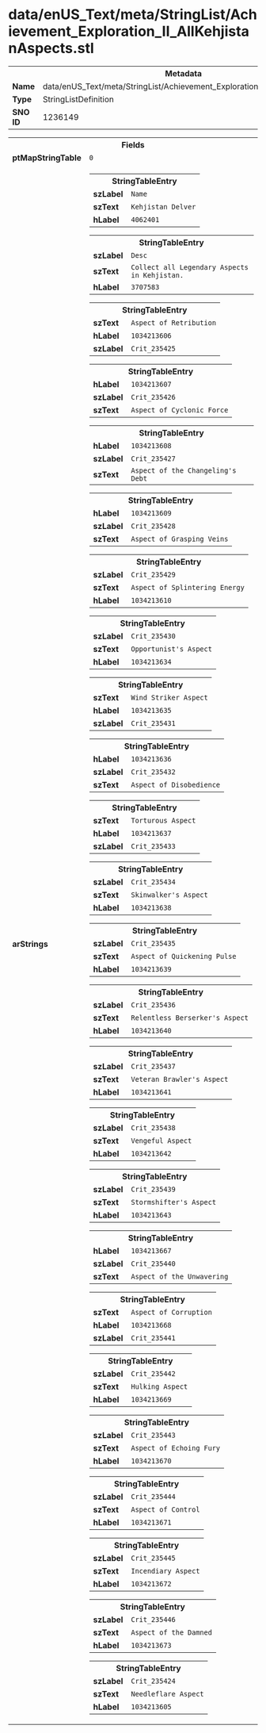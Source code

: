 <h1>data/enUS_Text/meta/StringList/Achievement_Exploration_II_AllKehjistanAspects.stl</h1><table><tr><th colspan="100%">Metadata</th></tr><tr><td><b>Name</b></td><td>data/enUS_Text/meta/StringList/Achievement_Exploration_II_AllKehjistanAspects.stl</td></tr><tr><td><b>Type</b></td><td>StringListDefinition</td></tr><tr><td><b>SNO ID</b></td><td>1236149</td></tr></table>

<table><tr><th colspan="100%">Fields</th></tr><tr><td><b>ptMapStringTable</b></td><td><code>0</code></td></tr><tr><td><b>arStrings</b></td><td><table><tr><th colspan="100%">StringTableEntry</th></tr><tr><td><b>szLabel</b></td><td><code>Name</code></td></tr><tr><td><b>szText</b></td><td><code>Kehjistan Delver</code></td></tr><tr><td><b>hLabel</b></td><td><code>4062401</code></td></tr></table>


<table><tr><th colspan="100%">StringTableEntry</th></tr><tr><td><b>szLabel</b></td><td><code>Desc</code></td></tr><tr><td><b>szText</b></td><td><code>Collect all Legendary Aspects in Kehjistan. </code></td></tr><tr><td><b>hLabel</b></td><td><code>3707583</code></td></tr></table>


<table><tr><th colspan="100%">StringTableEntry</th></tr><tr><td><b>szText</b></td><td><code>Aspect of Retribution</code></td></tr><tr><td><b>hLabel</b></td><td><code>1034213606</code></td></tr><tr><td><b>szLabel</b></td><td><code>Crit_235425</code></td></tr></table>


<table><tr><th colspan="100%">StringTableEntry</th></tr><tr><td><b>hLabel</b></td><td><code>1034213607</code></td></tr><tr><td><b>szLabel</b></td><td><code>Crit_235426</code></td></tr><tr><td><b>szText</b></td><td><code>Aspect of Cyclonic Force</code></td></tr></table>


<table><tr><th colspan="100%">StringTableEntry</th></tr><tr><td><b>hLabel</b></td><td><code>1034213608</code></td></tr><tr><td><b>szLabel</b></td><td><code>Crit_235427</code></td></tr><tr><td><b>szText</b></td><td><code>Aspect of the Changeling's Debt</code></td></tr></table>


<table><tr><th colspan="100%">StringTableEntry</th></tr><tr><td><b>hLabel</b></td><td><code>1034213609</code></td></tr><tr><td><b>szLabel</b></td><td><code>Crit_235428</code></td></tr><tr><td><b>szText</b></td><td><code>Aspect of Grasping Veins</code></td></tr></table>


<table><tr><th colspan="100%">StringTableEntry</th></tr><tr><td><b>szLabel</b></td><td><code>Crit_235429</code></td></tr><tr><td><b>szText</b></td><td><code>Aspect of Splintering Energy</code></td></tr><tr><td><b>hLabel</b></td><td><code>1034213610</code></td></tr></table>


<table><tr><th colspan="100%">StringTableEntry</th></tr><tr><td><b>szLabel</b></td><td><code>Crit_235430</code></td></tr><tr><td><b>szText</b></td><td><code>Opportunist's Aspect</code></td></tr><tr><td><b>hLabel</b></td><td><code>1034213634</code></td></tr></table>


<table><tr><th colspan="100%">StringTableEntry</th></tr><tr><td><b>szText</b></td><td><code>Wind Striker Aspect</code></td></tr><tr><td><b>hLabel</b></td><td><code>1034213635</code></td></tr><tr><td><b>szLabel</b></td><td><code>Crit_235431</code></td></tr></table>


<table><tr><th colspan="100%">StringTableEntry</th></tr><tr><td><b>hLabel</b></td><td><code>1034213636</code></td></tr><tr><td><b>szLabel</b></td><td><code>Crit_235432</code></td></tr><tr><td><b>szText</b></td><td><code>Aspect of Disobedience</code></td></tr></table>


<table><tr><th colspan="100%">StringTableEntry</th></tr><tr><td><b>szText</b></td><td><code>Torturous Aspect</code></td></tr><tr><td><b>hLabel</b></td><td><code>1034213637</code></td></tr><tr><td><b>szLabel</b></td><td><code>Crit_235433</code></td></tr></table>


<table><tr><th colspan="100%">StringTableEntry</th></tr><tr><td><b>szLabel</b></td><td><code>Crit_235434</code></td></tr><tr><td><b>szText</b></td><td><code>Skinwalker's Aspect</code></td></tr><tr><td><b>hLabel</b></td><td><code>1034213638</code></td></tr></table>


<table><tr><th colspan="100%">StringTableEntry</th></tr><tr><td><b>szLabel</b></td><td><code>Crit_235435</code></td></tr><tr><td><b>szText</b></td><td><code>Aspect of Quickening Pulse</code></td></tr><tr><td><b>hLabel</b></td><td><code>1034213639</code></td></tr></table>


<table><tr><th colspan="100%">StringTableEntry</th></tr><tr><td><b>szLabel</b></td><td><code>Crit_235436</code></td></tr><tr><td><b>szText</b></td><td><code>Relentless Berserker's Aspect</code></td></tr><tr><td><b>hLabel</b></td><td><code>1034213640</code></td></tr></table>


<table><tr><th colspan="100%">StringTableEntry</th></tr><tr><td><b>szLabel</b></td><td><code>Crit_235437</code></td></tr><tr><td><b>szText</b></td><td><code>Veteran Brawler's Aspect</code></td></tr><tr><td><b>hLabel</b></td><td><code>1034213641</code></td></tr></table>


<table><tr><th colspan="100%">StringTableEntry</th></tr><tr><td><b>szLabel</b></td><td><code>Crit_235438</code></td></tr><tr><td><b>szText</b></td><td><code>Vengeful Aspect</code></td></tr><tr><td><b>hLabel</b></td><td><code>1034213642</code></td></tr></table>


<table><tr><th colspan="100%">StringTableEntry</th></tr><tr><td><b>szLabel</b></td><td><code>Crit_235439</code></td></tr><tr><td><b>szText</b></td><td><code>Stormshifter's Aspect</code></td></tr><tr><td><b>hLabel</b></td><td><code>1034213643</code></td></tr></table>


<table><tr><th colspan="100%">StringTableEntry</th></tr><tr><td><b>hLabel</b></td><td><code>1034213667</code></td></tr><tr><td><b>szLabel</b></td><td><code>Crit_235440</code></td></tr><tr><td><b>szText</b></td><td><code>Aspect of the Unwavering</code></td></tr></table>


<table><tr><th colspan="100%">StringTableEntry</th></tr><tr><td><b>szText</b></td><td><code>Aspect of Corruption</code></td></tr><tr><td><b>hLabel</b></td><td><code>1034213668</code></td></tr><tr><td><b>szLabel</b></td><td><code>Crit_235441</code></td></tr></table>


<table><tr><th colspan="100%">StringTableEntry</th></tr><tr><td><b>szLabel</b></td><td><code>Crit_235442</code></td></tr><tr><td><b>szText</b></td><td><code>Hulking Aspect</code></td></tr><tr><td><b>hLabel</b></td><td><code>1034213669</code></td></tr></table>


<table><tr><th colspan="100%">StringTableEntry</th></tr><tr><td><b>szLabel</b></td><td><code>Crit_235443</code></td></tr><tr><td><b>szText</b></td><td><code>Aspect of Echoing Fury</code></td></tr><tr><td><b>hLabel</b></td><td><code>1034213670</code></td></tr></table>


<table><tr><th colspan="100%">StringTableEntry</th></tr><tr><td><b>szLabel</b></td><td><code>Crit_235444</code></td></tr><tr><td><b>szText</b></td><td><code>Aspect of Control</code></td></tr><tr><td><b>hLabel</b></td><td><code>1034213671</code></td></tr></table>


<table><tr><th colspan="100%">StringTableEntry</th></tr><tr><td><b>szLabel</b></td><td><code>Crit_235445</code></td></tr><tr><td><b>szText</b></td><td><code>Incendiary Aspect</code></td></tr><tr><td><b>hLabel</b></td><td><code>1034213672</code></td></tr></table>


<table><tr><th colspan="100%">StringTableEntry</th></tr><tr><td><b>szLabel</b></td><td><code>Crit_235446</code></td></tr><tr><td><b>szText</b></td><td><code>Aspect of the Damned</code></td></tr><tr><td><b>hLabel</b></td><td><code>1034213673</code></td></tr></table>


<table><tr><th colspan="100%">StringTableEntry</th></tr><tr><td><b>szLabel</b></td><td><code>Crit_235424</code></td></tr><tr><td><b>szText</b></td><td><code>Needleflare Aspect</code></td></tr><tr><td><b>hLabel</b></td><td><code>1034213605</code></td></tr></table>


</td></tr></table>

